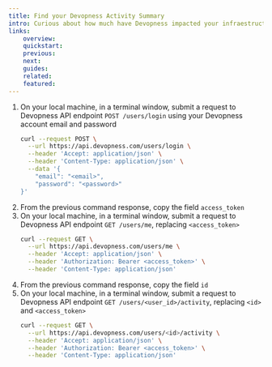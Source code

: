 ```yaml
---
title: Find your Devopness Activity Summary
intro: Curious about how much have Devopness impacted your infraestructure management related work? Why not check how much have we accomplished together using your activity summary information.
links:
    overview:
    quickstart:
    previous:
    next:
    guides:
    related:
    featured:
---
```


1. On your local machine, in a terminal window, submit a request to Devopness API endpoint `POST /users/login` using your Devopness account email and password
    ```bash
    curl --request POST \
      --url https://api.devopness.com/users/login \
      --header 'Accept: application/json' \
      --header 'Content-Type: application/json' \
      --data '{
    	"email": "<email>",
    	"password": "<password>"
    }'
    ```
1. From the previous command response, copy the field `access_token`
1. On your local machine, in a terminal window, submit a request to Devopness API endpoint `GET /users/me`, replacing `<access_token>`
    ```bash
    curl --request GET \
      --url https://api.devopness.com/users/me \
      --header 'Accept: application/json' \
      --header 'Authorization: Bearer <access_token>' \
      --header 'Content-Type: application/json'
   ```
1. From the previous command response, copy the field `id`
1. On your local machine, in a terminal window, submit a request to Devopness API endpoint `GET /users/<user_id>/activity`, replacing `<id>` and `<access_token>`
    ```bash
    curl --request GET \
      --url https://api.devopness.com/users/<id>/activity \
      --header 'Accept: application/json' \
      --header 'Authorization: Bearer <access_token>' \
      --header 'Content-Type: application/json'
   ```

